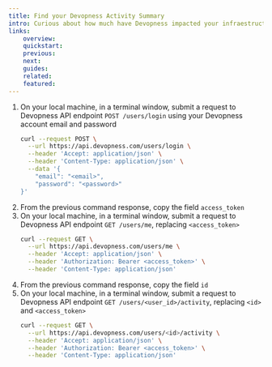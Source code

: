 ```yaml
---
title: Find your Devopness Activity Summary
intro: Curious about how much have Devopness impacted your infraestructure management related work? Why not check how much have we accomplished together using your activity summary information.
links:
    overview:
    quickstart:
    previous:
    next:
    guides:
    related:
    featured:
---
```


1. On your local machine, in a terminal window, submit a request to Devopness API endpoint `POST /users/login` using your Devopness account email and password
    ```bash
    curl --request POST \
      --url https://api.devopness.com/users/login \
      --header 'Accept: application/json' \
      --header 'Content-Type: application/json' \
      --data '{
    	"email": "<email>",
    	"password": "<password>"
    }'
    ```
1. From the previous command response, copy the field `access_token`
1. On your local machine, in a terminal window, submit a request to Devopness API endpoint `GET /users/me`, replacing `<access_token>`
    ```bash
    curl --request GET \
      --url https://api.devopness.com/users/me \
      --header 'Accept: application/json' \
      --header 'Authorization: Bearer <access_token>' \
      --header 'Content-Type: application/json'
   ```
1. From the previous command response, copy the field `id`
1. On your local machine, in a terminal window, submit a request to Devopness API endpoint `GET /users/<user_id>/activity`, replacing `<id>` and `<access_token>`
    ```bash
    curl --request GET \
      --url https://api.devopness.com/users/<id>/activity \
      --header 'Accept: application/json' \
      --header 'Authorization: Bearer <access_token>' \
      --header 'Content-Type: application/json'
   ```

